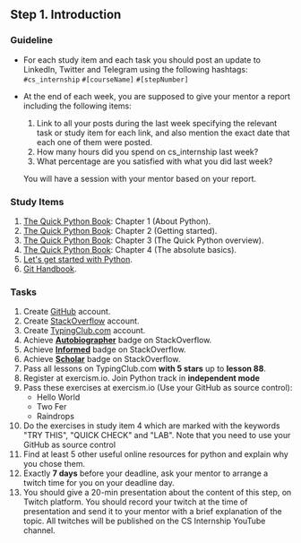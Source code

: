 
## Step 1. Introduction

### Guideline

- For each study item and each task you should post an update to LinkedIn, Twitter and Telegram using the following hashtags:
`#cs_internship`
`#[courseName]`
`#[stepNumber]`

- At the end of each week, you are supposed to give your mentor a report including the following items:
  1. Link to all your posts during the last week specifying the relevant task or study item for each link, and also mention the exact date that each one of them were posted.
  2. How many hours did you spend on cs_internship last week?
  3. What percentage are you satisfied with what you did last week?
  
  You will have a session with your mentor based on your report.


### Study Items

  1. [The Quick Python Book](README.md): Chapter 1 (About Python).
  2. [The Quick Python Book](README.md): Chapter 2 (Getting started).
  3. [The Quick Python Book](README.md): Chapter 3 (The Quick Python overview).
  4. [The Quick Python Book](README.md): Chapter 4 (The absolute basics).
  5. [Let's get started with Python](https://github.com/mrhajbabaei/get-started-with-python).
  6. [Git Handbook](https://guides.github.com/introduction/git-handbook/).


### Tasks
  
  1. Create [GitHub](https://github.com) account.
  2. Create [StackOverflow](https://stackoverflow.com) account.
  3. Create [TypingClub.com](https://www.typingclub.com) account.
  4. Achieve [**Autobiographer**](https://stackoverflow.com/help/badges/9/autobiographer) badge on StackOverflow.
  5. Achieve [**Informed**](https://stackoverflow.com/help/badges/2600/informed) badge on StackOverflow.
  6. Achieve [**Scholar**](https://stackoverflow.com/help/badges/10/scholar) badge on StackOverflow.
  7. Pass all lessons on TypingClub.com **with 5 stars** up to **lesson 88**.
  8. Register at exercism.io. Join Python track in **independent mode**
  9. Pass these exercises at exercism.io (Use your GitHub as source control):
      - Hello World
      - Two Fer
      - Raindrops
  10. Do the exercises in study item 4 which are marked with the keywords "TRY THIS", "QUICK CHECK" and "LAB". Note that you need to use your GitHub as source control
  11. Find at least 5 other useful online resources for python and explain why you chose them.
  12. Exactly **7 days** before your deadline, ask your mentor to arrange a twitch time for you on your deadline day.
  13. You should give a 20-min presentation about the content of this step, on Twitch platform. You should record your twitch at the time of presentation and send it to your mentor with a brief explanation of the topic. All twitches will be published on the CS Internship YouTube channel.
